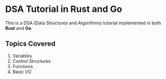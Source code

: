 # DSA Tutorial in Rust and Go

This is a DSA (Data Structures and Algorithms) tutorial implemented in both **Rust** and **Go**.

## Topics Covered

1. Variables
2. Control Structures
3. Functions
4. Basic I/O
